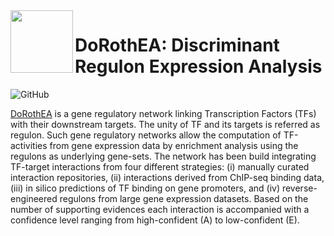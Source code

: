 <img src="https://github.com/saezlab/dorothea/raw/master/man/figures/tool_logo.png" align="left" height="100">

# DoRothEA: Discriminant Regulon Expression Analysis 

<!-- badges: start -->
![GitHub](https://img.shields.io/github/license/saezlab/dorothea)
<!-- badges: end -->

[DoRothEA](https://saezlab.github.io/dorothea/) is a gene regulatory network linking Transcription Factors (TFs) with their downstream targets. The unity of TF 
and its targets is referred as regulon. Such gene regulatory networks allow the computation of TF-activities from gene expression data by enrichment analysis 
using the regulons as underlying gene-sets. The network has been build integrating TF-target interactions from four different strategies: (i) manually curated 
interaction repositories, (ii) interactions derived from ChIP-seq binding data, (iii) in silico predictions of TF binding on gene promoters, and (iv) 
reverse-engineered regulons from large gene expression datasets. Based on the number of supporting evidences each interaction is accompanied with a confidence 
level ranging from high-confident (A) to low-confident (E).